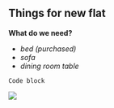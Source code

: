 ## Things for new flat

**What do we need?**

- _bed (purchased)_
- _sofa_
- _dining room table_

```
Code block
```

![](https://www.happybeds.co.uk/media/catalog/product/cache/012d407f4dbe66354ba3082513fc211b/h/a/harper_green_1.jpg)